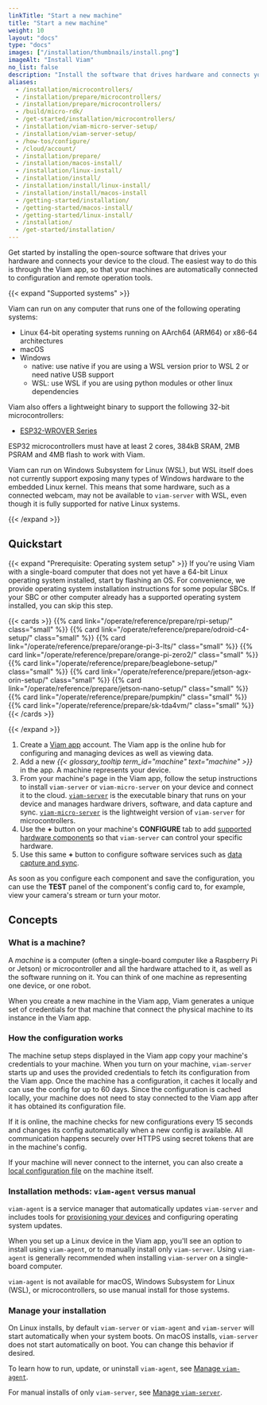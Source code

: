 ```yaml
---
linkTitle: "Start a new machine"
title: "Start a new machine"
weight: 10
layout: "docs"
type: "docs"
images: ["/installation/thumbnails/install.png"]
imageAlt: "Install Viam"
no_list: false
description: "Install the software that drives hardware and connects your device to the cloud."
aliases:
  - /installation/microcontrollers/
  - /installation/prepare/microcontrollers/
  - /installation/prepare/microcontrollers/
  - /build/micro-rdk/
  - /get-started/installation/microcontrollers/
  - /installation/viam-micro-server-setup/
  - /installation/viam-server-setup/
  - /how-tos/configure/
  - /cloud/account/
  - /installation/prepare/
  - /installation/macos-install/
  - /installation/linux-install/
  - /installation/install/
  - /installation/install/linux-install/
  - /installation/install/macos-install
  - /getting-started/installation/
  - /getting-started/macos-install/
  - /getting-started/linux-install/
  - /installation/
  - /get-started/installation/
---
```


Get started by installing the open-source software that drives your hardware and connects your device to the cloud.
The easiest way to do this is through the Viam app, so that your machines are automatically connected to configuration and remote operation tools.

{{< expand "Supported systems" >}}

Viam can run on any computer that runs one of the following operating systems:

- Linux 64-bit operating systems running on AArch64 (ARM64) or x86-64 architectures
- macOS
- Windows
  - native: use native if you are using a WSL version prior to WSL 2 or need native USB support
  - WSL: use WSL if you are using python modules or other linux dependencies

Viam also offers a lightweight binary to support the following 32-bit microcontrollers:

- [ESP32-WROVER Series](https://www.espressif.com/en/products/modules/esp32)

ESP32 microcontrollers must have at least 2 cores, 384kB SRAM, 2MB PSRAM and 4MB flash to work with Viam.

Viam can run on Windows Subsystem for Linux (WSL), but WSL itself does not currently support exposing many types of Windows hardware to the embedded Linux kernel.
This means that some hardware, such as a connected webcam, may not be available to `viam-server` with WSL, even though it is fully supported for native Linux systems.

{{< /expand >}}

## Quickstart

{{< expand "Prerequisite: Operating system setup" >}}
If you're using Viam with a single-board computer that does not yet have a 64-bit Linux operating system installed, start by flashing an OS.
For convenience, we provide operating system installation instructions for some popular SBCs.
If your SBC or other computer already has a supported operating system installed, you can skip this step.

{{< cards >}}
{{% card link="/operate/reference/prepare/rpi-setup/" class="small" %}}
{{% card link="/operate/reference/prepare/odroid-c4-setup/" class="small" %}}
{{% card link="/operate/reference/prepare/orange-pi-3-lts/" class="small" %}}
{{% card link="/operate/reference/prepare/orange-pi-zero2/" class="small" %}}
{{% card link="/operate/reference/prepare/beaglebone-setup/" class="small" %}}
{{% card link="/operate/reference/prepare/jetson-agx-orin-setup/" class="small" %}}
{{% card link="/operate/reference/prepare/jetson-nano-setup/" class="small" %}}
{{% card link="/operate/reference/prepare/pumpkin/" class="small" %}}
{{% card link="/operate/reference/prepare/sk-tda4vm/" class="small" %}}
{{< /cards >}}

{{< /expand >}}

1. Create a [Viam app](https://app.viam.com) account.
   The Viam app is the online hub for configuring and managing devices as well as viewing data.
1. Add a new _{{< glossary_tooltip term_id="machine" text="machine" >}}_ in the app.
   A machine represents your device.
1. From your machine's page in the Viam app, follow the setup instructions to install `viam-server` or `viam-micro-server` on your device and connect it to the cloud.
   [`viam-server`](/operate/reference/viam-server/) is the executable binary that runs on your device and manages hardware drivers, software, and data capture and sync.
   [`viam-micro-server`](/operate/reference/viam-micro-server/) is the lightweight version of `viam-server` for microcontrollers.
1. Use the **+** button on your machine's **CONFIGURE** tab to add [supported hardware components](/operate/get-started/supported-hardware/) so that `viam-server` can control your specific hardware.
1. Use this same **+** button to configure software services such as [data capture and sync](/data-ai/capture-data/capture-sync/).

As soon as you configure each component and save the configuration, you can use the **TEST** panel of the component's config card to, for example, view your camera's stream or turn your motor.

## Concepts

### What is a machine?

A _machine_ is a computer (often a single-board computer like a Raspberry Pi or Jetson) or microcontroller and all the hardware attached to it, as well as the software running on it.
You can think of one machine as representing one device, or one robot.

When you create a new machine in the Viam app, Viam generates a unique set of credentials for that machine that connect the physical machine to its instance in the Viam app.

### How the configuration works

The machine setup steps displayed in the Viam app copy your machine's credentials to your machine.
When you turn on your machine, `viam-server` starts up and uses the provided credentials to fetch its configuration from the Viam app.
Once the machine has a configuration, it caches it locally and can use the config for up to 60 days.
Since the configuration is cached locally, your machine does not need to stay connected to the Viam app after it has obtained its configuration file.

If it is online, the machine checks for new configurations every 15 seconds and changes its config automatically when a new config is available.
All communication happens securely over HTTPS using secret tokens that are in the machine's config.

If your machine will never connect to the internet, you can also create a [local configuration file](/operate/reference/viam-server/local-configuration-file/) on the machine itself.

### Installation methods: `viam-agent` versus manual

`viam-agent` is a service manager that automatically updates `viam-server` and includes tools for [provisioning your devices](/manage/fleet/provision/setup/) and configuring operating system updates.

When you set up a Linux device in the Viam app, you'll see an option to install using `viam-agent`, or to manually install only `viam-server`.
Using `viam-agent` is generally recommended when installing `viam-server` on a single-board computer.

`viam-agent` is not available for macOS, Windows Subsystem for Linux (WSL), or microcontrollers, so use manual install for those systems.

### Manage your installation

On Linux installs, by default `viam-server` or `viam-agent` and `viam-server` will start automatically when your system boots.
On macOS installs, `viam-server` does not start automatically on boot.
You can change this behavior if desired.

To learn how to run, update, or uninstall `viam-agent`, see [Manage `viam-agent`](/manage/reference/viam-agent/manage-viam-agent/).

For manual installs of only `viam-server`, see [Manage `viam-server`](/operate/reference/viam-server/manage-viam-server/).
